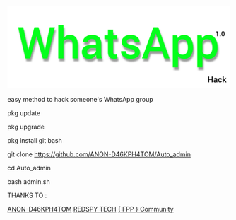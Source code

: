 <img src="https://github.com/ANON-D46KPH4TOM/Auto_admin/blob/main/.img/InShot_20220601_161242746.jpg" alt="fpp_community , auto Admin WhatsApp">
<p>easy method to hack someone's WhatsApp group</p>

pkg update

pkg upgrade

pkg install git bash

git clone https://github.com/ANON-D46KPH4TOM/Auto_admin

cd Auto_admin

bash admin.sh

THANKS TO :

<a href="https://github.com/ANON-D46KPH4TOM">ANON-D46KPH4TOM</a>
<a href="https://youtube.com/c/REDSPYTECH">REDSPY TECH</a>
<a href="https://t.me/fpp_community">{ FPP } Community </a>
